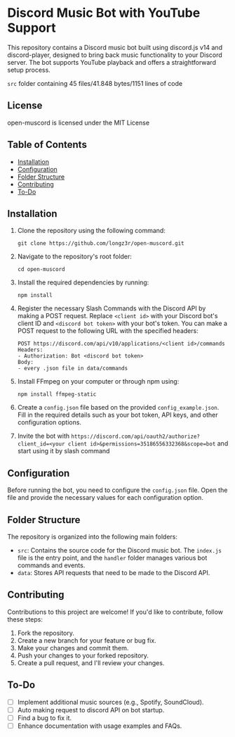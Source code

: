 # Discord Music Bot with YouTube Support

This repository contains a Discord music bot built using discord.js v14 and discord-player, designed to bring back music functionality to your Discord server. The bot supports YouTube playback and offers a straightforward setup process.

`src` folder containing 45 files/41.848 bytes/1151 lines of code

## License

open-muscord is licensed under the MIT License

## Table of Contents

- [Installation](#installation)
- [Configuration](#configuration)
- [Folder Structure](#folder-structure)
- [Contributing](#contributing)
- [To-Do](#to-do)

## Installation

1. Clone the repository using the following command:
   
   ```shell
   git clone https://github.com/longz3r/open-muscord.git
   ```

2. Navigate to the repository's root folder:
   
   ```shell
   cd open-muscord
   ```

3. Install the required dependencies by running:
   
   ```shell
   npm install
   ```

4. Register the necessary Slash Commands with the Discord API by making a POST request. Replace `<client id>` with your Discord bot's client ID and `<discord bot token>` with your bot's token. You can make a POST request to the following URL with the specified headers:

   ```http
   POST https://discord.com/api/v10/applications/<client id>/commands
   Headers:
   - Authorization: Bot <discord bot token>
   Body:
   - every .json file in data/commands
   ```

5. Install FFmpeg on your computer or through npm using:
   
   ```shell
   npm install ffmpeg-static
   ```

6. Create a `config.json` file based on the provided `config_example.json`. Fill in the required details such as your bot token, API keys, and other configuration options.

7. Invite the bot with `https://discord.com/api/oauth2/authorize?client_id=<your client id>&permissions=35186556332368&scope=bot` and start using it by slash command

## Configuration

Before running the bot, you need to configure the `config.json` file. Open the file and provide the necessary values for each configuration option.

## Folder Structure

The repository is organized into the following main folders:

- `src`: Contains the source code for the Discord music bot. The `index.js` file is the entry point, and the `handler` folder manages various bot commands and events.
- `data`: Stores API requests that need to be made to the Discord API.

## Contributing

Contributions to this project are welcome! If you'd like to contribute, follow these steps:

1. Fork the repository.
2. Create a new branch for your feature or bug fix.
3. Make your changes and commit them.
4. Push your changes to your forked repository.
5. Create a pull request, and I'll review your changes.

## To-Do

- [ ] Implement additional music sources (e.g., Spotify, SoundCloud).
- [ ] Auto making request to discord API on bot startup.
- [ ] Find a bug to fix it.
- [ ] Enhance documentation with usage examples and FAQs.
